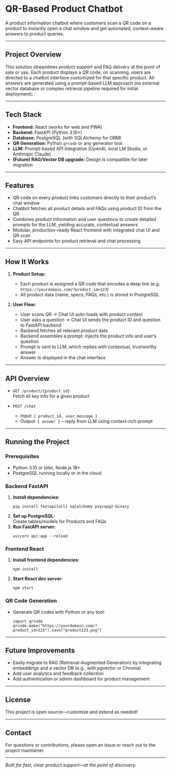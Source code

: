 # QR-Based Product Chatbot

A product information chatbot where customers scan a QR code on a product to instantly open a chat window and get automated, context-aware answers to product queries.

---

## **Project Overview**

This solution streamlines product support and FAQ delivery at the point of sale or use. Each product displays a QR code; on scanning, users are directed to a chatbot interface customized for that specific product. All answers are generated using a prompt-based LLM approach (no external vector database or complex retrieval pipeline required for initial deployment).

---

## **Tech Stack**

- **Frontend:** React (works for web and PWA)
- **Backend:** FastAPI (Python 3.10+)
- **Database:** PostgreSQL (with SQLAlchemy for ORM)
- **QR Generation:** Python `qrcode` or any generator tool
- **LLM:** Prompt-based API integration (OpenAI, local LM Studio, or Anthropic Claude)
- **(Future) RAG/Vector DB upgrade:** Design is compatible for later migration

---

## **Features**

- QR code on every product links customers directly to their product’s chat window
- Chatbot fetches all product details and FAQs using product ID from the QR
- Combines product information and user questions to create detailed prompts for the LLM, yielding accurate, contextual answers
- Modular, production-ready React frontend with integrated chat UI and QR scan
- Easy API endpoints for product retrieval and chat processing

---

## **How It Works**

1. **Product Setup:**
   - Each product is assigned a QR code that encodes a deep link (e.g. `https://yourdomain.com/?product_id=123`)
   - All product data (name, specs, FAQs, etc.) is stored in PostgreSQL

2. **User Flow:**
   - User scans QR → Chat UI auto-loads with product context
   - User asks a question → Chat UI sends the product ID and question to FastAPI backend
   - Backend fetches all relevant product data
   - Backend assembles a prompt: injects the product info and user’s question
   - Prompt is sent to LLM, which replies with contextual, trustworthy answer
   - Answer is displayed in the chat interface

---

## **API Overview**

- `GET /product/{product_id}`  
  Fetch all key info for a given product

- `POST /chat`  
  - Input: `{ product_id, user_message }`
  - Output: `{ answer }` – reply from LLM using context-rich prompt

---

## **Running the Project**

### Prerequisites

- Python 3.10 or later, Node.js 18+
- PostgreSQL running locally or in the cloud

### Backend FastAPI

1. **Install dependencies:**
    ```
    pip install fastapi[all] sqlalchemy psycopg2-binary
    ```
2. **Set up PostgreSQL:**  
   Create tables/models for Products and FAQs  
3. **Run FastAPI server:**  
    ```
    uvicorn api:app --reload
    ```

### Frontend React

1. **Install frontend dependencies:**
    ```
    npm install
    ```
2. **Start React dev server:**
    ```
    npm start
    ```

### QR Code Generation

- Generate QR codes with Python or any tool:
    ```
    import qrcode
    qrcode.make("https://yourdomain.com/?product_id=123").save("product123.png")
    ```

---

## **Future Improvements**

- Easily migrate to RAG (Retrieval-Augmented Generation) by integrating embeddings and a vector DB (e.g., with pgvector or Chroma)
- Add user analytics and feedback collection
- Add authentication or admin dashboard for product management

---

## **License**

This project is open source—customize and extend as needed!

---

## **Contact**

For questions or contributions, please open an issue or reach out to the project maintainer.

---

*Built for fast, clear product support—at the point of discovery.*
